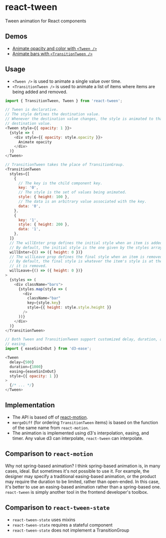 react-tween
===
Tween animation for React components

Demos
---
- [Animate opacity and color with `<Tween />`](http://codepen.io/mking-clari/pen/JRqzLN)
- [Animate bars with `<TransitionTween />`](http://codepen.io/mking-clari/pen/yadomz)

Usage
---
- `<Tween />` is used to animate a single value over time.
- `<TransitionTween />` is used to animate a list of items where items are being added and removed.

```javascript
import { TransitionTween, Tween } from 'react-tween';

// Tween is declarative.
// The style defines the destination value.
// Whenever the destination value changes, the style is animated to that
// destination value.
<Tween style={{ opacity: 1 }}>
  {style => (
    <div style={{ opacity: style.opacity }}>
      Animate opacity
    </div>
  )}
</Tween>

// TransitionTween takes the place of TransitionGroup.
<TransitionTween
  styles={[
    {
      // The key is the child component key.
      key: '0',
      // The style is the set of values being animated.
      style: { height: 100 },
      // The data is an arbitrary value associated with the key.
      data: '0',
    },
    {
      key: '1',
      style: { height: 200 },
      data: '1',
    },
  ]}
  // The willEnter prop defines the initial style when an item is added.
  // By default, the initial style is the one given by the styles array.
  willEnter={() => ({ height: 0 })}
  // The willLeave prop defines the final style when an item is removed.
  // By default, the final style is whatever the item's style is at the time
  // it is removed.
  willLeave={() => ({ height: 0 })}
>
  {styles => (
    <div className="bars">
      {styles.map(style => (
        <div
          className="bar"
          key={style.key}
          style={{ height: style.style.height }}
        />
      ))}
    </div>
  )}
</TransitionTween>

// Both Tween and TransitionTween support customized delay, duration, and
// easing.
import { easeSinInOut } from 'd3-ease';

<Tween
  delay={500}
  duration={1000}
  easing={easeSinInOut}
  style={{ opacity: 1 }}
>
  {/* ... */}
</Tween>
```

Implementation
---
- The API is based off of [react-motion](https://github.com/chenglou/react-motion).
- `mergeDiff` (for ordering `TransitionTween` items) is based on the function of the same name from `react-motion`.
- The animation is implemented using d3's interpolation, easing, and timer. Any value d3 can interpolate, `react-tween` can interpolate.

Comparison to `react-motion`
---
Why not spring-based animation? I think spring-based animation is, in many cases, ideal. But sometimes it's not possible to use it. For example, the designer may specify a traditional easing-based animation, or the product may require the duration to be limited, rather than open-ended. In this case, it's better to use an easing-based animation rather than a spring-based one. `react-tween` is simply another tool in the frontend developer's toolbox.

Comparison to `react-tween-state`
---
- `react-tween-state` uses mixins
- `react-tween-state` requires a stateful component
- `react-tween-state` does not implement a TransitionGroup

